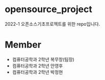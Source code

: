 # opensource_project
2022-1 오픈소스기초프로젝트를 위한 repo입니다.

# Member
- 컴퓨터공학과 2학년 복무창(팀장)
- 컴퓨터공학과 2학년 안영후
- 컴퓨터공학과 2학년 박정현
